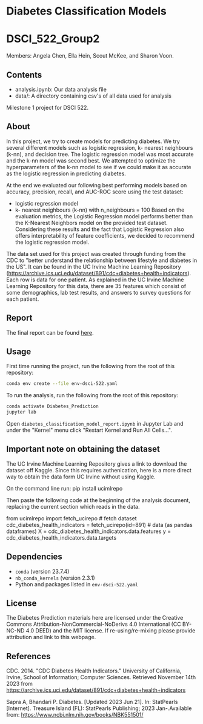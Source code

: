 # Diabetes Classification Models

# DSCI_522_Group2

Members: Angela Chen, Ella Hein, Scout McKee, and Sharon Voon.

## Contents

-   analysis.ipynb: Our data analysis file
-   data/: A directory containing csv's of all data used for analysis

Milestone 1 project for DSCI 522.

## About

In this project, we try to create models for predicting diabetes. We try
several different models such as logistic regression, k- nearest
neighbours (k-nn), and decision tree. The logistic regression model was
most accurate and the k-nn model was second best. We attempted to
optimize the hyperparameters of the k-nn model to see if we could make it
as accurate as the logistic regression in predicting diabetes.

At the end we evaluated our following best performing models based on accuracy,
precision, recall, and AUC-ROC score using the test dataset:
- logistic regression model
- k- nearest neighbours (k-nn) with n_neighbours = 100
Based on the evaluation metrics, the Logistic Regression model performs better
than the K-Nearest Neighbors model on the provided test dataset. Considering
these results and the fact that Logistic Regression also offers interpretability
of feature coefficients, we decided to recommend the logistic regression model.

The data set used for this project was created through funding from the
CDC to "better understand the relationship between lifestyle and
diabetes in the US". It can be found in the UC Irvine Machine Learning
Repository
(<https://archive.ics.uci.edu/dataset/891/cdc+diabetes+health+indicators>).
Each row is data for one patient. As explained in the UC Irvine Machine
Learning Repository for this data, there are 35 features which consist
of some demographics, lab test results, and answers to survey questions
for each patient.

## Report

The final report can be found [here](LINK%20TO%20THE%20HTML).

## Usage

First time running the project, run the following from the root of this
repository:

``` bash
conda env create --file env-dsci-522.yaml
```

To run the analysis, run the following from the root of this repository:

``` bash
conda activate Diabetes_Prediction
jupyter lab 
```

Open `diabetes_classification_model_report.ipynb` in Jupyter Lab and under the "Kernel" menu click
"Restart Kernel and Run All Cells...".

## Important note on obtaining the dataset

The UC Irvine Machine Learning Repository gives a link to download the
dataset off Kaggle. Since this requires authenication, here is a more
direct way to obtain the data form UC Irvine without using Kaggle.

On the command line run: pip install ucimlrepo

Then paste the following code at the beginning of the analysis document,
replacing the current section which reads in the data.

from ucimlrepo import fetch_ucirepo \# fetch dataset
cdc_diabetes_health_indicators = fetch_ucirepo(id=891) \# data (as
pandas dataframes) X = cdc_diabetes_health_indicators.data.features y =
cdc_diabetes_health_indicators.data.targets

## Dependencies

-   `conda` (version 23.7.4)
-   `nb_conda_kernels` (version 2.3.1)
-   Python and packages listed in `env-dsci-522.yaml`

## License

The Diabetes Prediction materials here are licensed under the Creative
Commons Attribution-NonCommercial-NoDerivs 4.0 International (CC
BY-NC-ND 4.0 DEED) and the MIT license. If re-using/re-mixing please
provide attribution and link to this webpage.

## References

CDC. 2014. "CDC Diabetes Health Indicators." University of California,
Irvine, School of Information; Computer Sciences. Retrieved November
14th 2023 from
<https://archive.ics.uci.edu/dataset/891/cdc+diabetes+health+indicators>

Sapra A, Bhandari P. Diabetes. [Updated 2023 Jun 21]. In: StatPearls
[Internet]. Treasure Island (FL): StatPearls Publishing; 2023
Jan-.Available from: <https://www.ncbi.nlm.nih.gov/books/NBK551501/>

